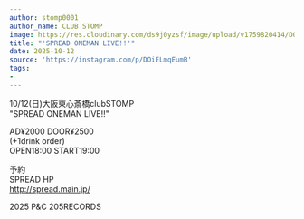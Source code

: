 ```yaml
---
author: stomp0001
author_name: CLUB STOMP
image: https://res.cloudinary.com/ds9j0yzsf/image/upload/v1759820414/DOiELmqEumB.jpg
title: "'SPREAD ONEMAN LIVE!!'"
date: 2025-10-12
source: 'https://instagram.com/p/DOiELmqEumB'
tags:
- 
---
```

10/12(日)大阪東心斎橋clubSTOMP<br>
"SPREAD ONEMAN LIVE!!"

AD¥2000 DOOR¥2500<br>
(+1drink order)<br>
OPEN18:00 START19:00

予約<br>
SPREAD HP<br>
http://spread.main.jp/

2025 P&C 205RECORDS